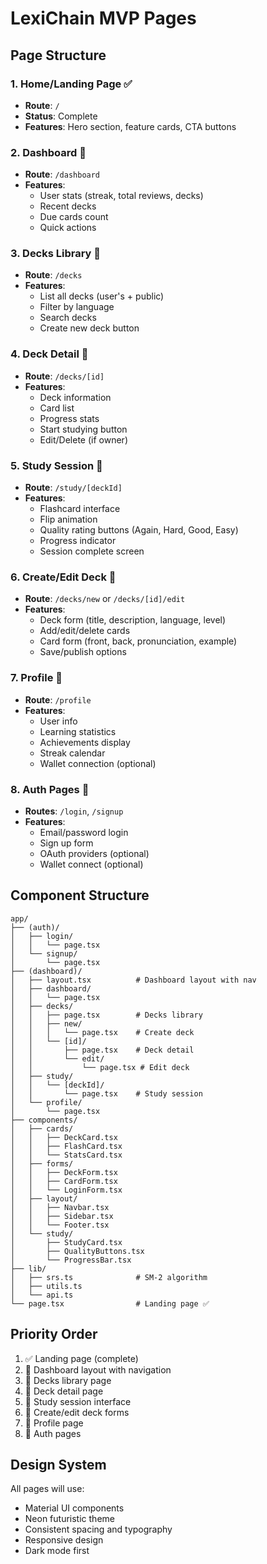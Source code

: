 # LexiChain MVP Pages

## Page Structure

### 1. **Home/Landing Page** ✅

- **Route**: `/`
- **Status**: Complete
- **Features**: Hero section, feature cards, CTA buttons

### 2. **Dashboard** 🔄

- **Route**: `/dashboard`
- **Features**:
  - User stats (streak, total reviews, decks)
  - Recent decks
  - Due cards count
  - Quick actions

### 3. **Decks Library** 🔄

- **Route**: `/decks`
- **Features**:
  - List all decks (user's + public)
  - Filter by language
  - Search decks
  - Create new deck button

### 4. **Deck Detail** 🔄

- **Route**: `/decks/[id]`
- **Features**:
  - Deck information
  - Card list
  - Progress stats
  - Start studying button
  - Edit/Delete (if owner)

### 5. **Study Session** 🔄

- **Route**: `/study/[deckId]`
- **Features**:
  - Flashcard interface
  - Flip animation
  - Quality rating buttons (Again, Hard, Good, Easy)
  - Progress indicator
  - Session complete screen

### 6. **Create/Edit Deck** 🔄

- **Route**: `/decks/new` or `/decks/[id]/edit`
- **Features**:
  - Deck form (title, description, language, level)
  - Add/edit/delete cards
  - Card form (front, back, pronunciation, example)
  - Save/publish options

### 7. **Profile** 🔄

- **Route**: `/profile`
- **Features**:
  - User info
  - Learning statistics
  - Achievements display
  - Streak calendar
  - Wallet connection (optional)

### 8. **Auth Pages** 🔄

- **Routes**: `/login`, `/signup`
- **Features**:
  - Email/password login
  - Sign up form
  - OAuth providers (optional)
  - Wallet connect (optional)

## Component Structure

```
app/
├── (auth)/
│   ├── login/
│   │   └── page.tsx
│   └── signup/
│       └── page.tsx
├── (dashboard)/
│   ├── layout.tsx          # Dashboard layout with nav
│   ├── dashboard/
│   │   └── page.tsx
│   ├── decks/
│   │   ├── page.tsx        # Decks library
│   │   ├── new/
│   │   │   └── page.tsx    # Create deck
│   │   └── [id]/
│   │       ├── page.tsx    # Deck detail
│   │       └── edit/
│   │           └── page.tsx # Edit deck
│   ├── study/
│   │   └── [deckId]/
│   │       └── page.tsx    # Study session
│   └── profile/
│       └── page.tsx
├── components/
│   ├── cards/
│   │   ├── DeckCard.tsx
│   │   ├── FlashCard.tsx
│   │   └── StatsCard.tsx
│   ├── forms/
│   │   ├── DeckForm.tsx
│   │   ├── CardForm.tsx
│   │   └── LoginForm.tsx
│   ├── layout/
│   │   ├── Navbar.tsx
│   │   ├── Sidebar.tsx
│   │   └── Footer.tsx
│   └── study/
│       ├── StudyCard.tsx
│       ├── QualityButtons.tsx
│       └── ProgressBar.tsx
├── lib/
│   ├── srs.ts              # SM-2 algorithm
│   ├── utils.ts
│   └── api.ts
└── page.tsx                # Landing page ✅
```

## Priority Order

1. ✅ Landing page (complete)
2. 🔄 Dashboard layout with navigation
3. 🔄 Decks library page
4. 🔄 Deck detail page
5. 🔄 Study session interface
6. 🔄 Create/edit deck forms
7. 🔄 Profile page
8. 🔄 Auth pages

## Design System

All pages will use:

- Material UI components
- Neon futuristic theme
- Consistent spacing and typography
- Responsive design
- Dark mode first
